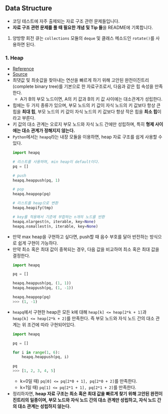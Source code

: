 ## Data Structure
- 코딩 테스트에 자주 출제되는 자료 구조 관련 문제들입니다.
- **자료 구조 관련 문제를 풀 때 필요한 개념 및 Tip 들**을 README에 기록합니다.
1. 양방향 회전 큐는 `collections` 모듈의 `deque` 및 클래스 메소드인 `rotate()`를 사용하면 된다.

### 1. Heap
- [Reference](https://docs.python.org/ko/3/library/heapq.html)
- [Source](https://ko.wikipedia.org/wiki/%ED%9E%99_(%EC%9E%90%EB%A3%8C_%EA%B5%AC%EC%A1%B0))
- 최댓값 및 최솟값을 찾아내는 연산을 빠르게 하기 위해 고안된 완전이진트리(complete binary tree)를 기본으로 한 자료구조로서, 다음과 같은 힙 속성을 만족한다.
    - A가 B의 부모 노드이면, A의 키 값과 B의 키 값 사이에는 대소관계가 성립한다.
- 힙에는 두 가지 종류가 있으며, 부모 노드의 키 값이 자식 노드의 키 값보다 항상 큰 힙을 **최대 힙**, 부모 노드의 키 값이 자식 노드의 키 값보다 항상 작은 힙을 **최소 힙**이라고 부른다.
- 키 값의 대소 관계는 오로지 부모 노드와 자식 노드 간에만 성립하며, 특히 **형제 사이에는 대소 관계가 정해지지 않는다.**
- `Python`에서는 `heapq`라는 내장 모듈을 이용하면, heap 자료 구조를 쉽게 사용할 수 있다.
    ```python
    import heapq

    # 리스트를 사용하며, min heap이 default이다.
    pq = []

    # push
    heapq.heappush(pq, 1)
    
    # pop
    heapq.heappop(pq)

    # 리스트를 heap으로 변환
    heapq.heapify(tmp)

    # key를 적용해서 기준에 부합하는 n개의 노드를 반환
    heapq.nlargest(n, iterable, key=None)
    heapq.nsmallest(n, iterable, key=None)
    ```
- 만약 max heap을 구현하고 싶다면, push할 때 음수 부호를 달아 반전하는 방식으로 쉽게 구현이 가능하다.
- 만약 최소 혹은 최대 값이 중복되는 경우, 다음 값을 비교하여 최소 혹은 최대 값을 결정한다.
    ```python
    import heapq

    pq = []

    heapq.heappush(pq, (1, 1))
    heapq.heappush(pq, (1, -1))

    heapq.heappop(pq)
    >>> (1, -1)
    ```
- `heapq`에서 구현한 heap은 모든 k에 대해 `heap[k] <= heap[2*k + 1]`과 `heap[k] <= heap[2*k + 2]`를 만족한다. 즉 부모 노드와 자식 노드 간의 대소 관계는 위 조건에 따라 구현되어있다.
    ```python
    import heapq

    pq = []

    for i in range(1, 6):
        heapq.heappush(pq, i)

    pq
    >>> [1, 2, 3, 4, 5]
    ```
    - k=0일 때) `pq[0] <= pq[2*0 + 1], pq[2*0 + 2]`를 만족한다.
    - k=1일 때) `pq[1] <= pq[2*1 + 1], pq[2*1 + 2]`를 만족한다.
- 정리하자면, **heap 자료 구조는 최소 혹은 최대 값을 빠르게 찾기 위해 고안된 완전이진트리의 일종이며, 부모 노드와 자식 노드 간의 대소 관계만 성립하고, 자식 노드 간의 대소 관계는 성립하지 않는다.**
